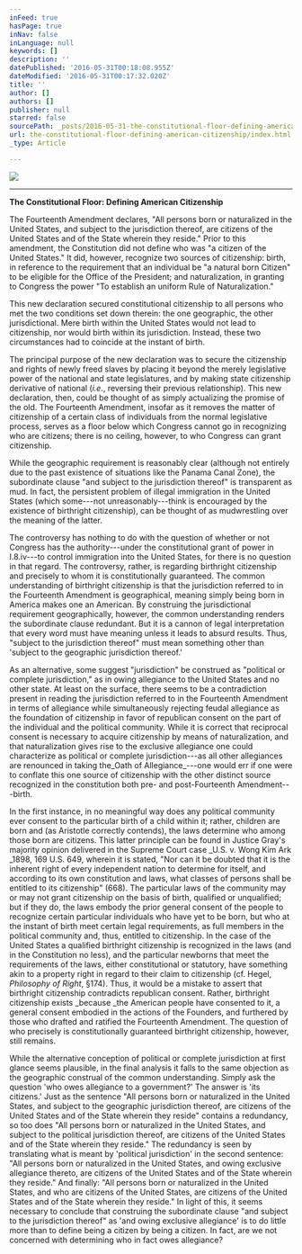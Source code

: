 ```yaml
---
inFeed: true
hasPage: true
inNav: false
inLanguage: null
keywords: []
description: ''
datePublished: '2016-05-31T00:18:08.955Z'
dateModified: '2016-05-31T00:17:32.020Z'
title: ''
author: []
authors: []
publisher: null
starred: false
sourcePath: _posts/2016-05-31-the-constitutional-floor-defining-american-citizenship.md
url: the-constitutional-floor-defining-american-citizenship/index.html
_type: Article

---
```

![](https://the-grid-user-content.s3-us-west-2.amazonaws.com/7a801c24-c4c5-411f-b71d-be48116fa4f3.jpg)

****

**The Constitutional Floor: Defining American Citizenship**

The Fourteenth Amendment declares, "All persons born or naturalized in the United States, and subject to the jurisdiction thereof, are citizens of the United States and of the State wherein they reside." Prior to this amendment, the Constitution did not define who was "a citizen of the United States." It did, however, recognize two sources of citizenship: birth, in reference to the requirement that an individual be "a natural born Citizen" to be eligible for the Office of the President; and naturalization, in granting to Congress the power "To establish an uniform Rule of Naturalization." 

This new declaration secured constitutional citizenship to all persons who met the two conditions set down therein: the one geographic, the other jurisdictional. Mere birth within the United States would not lead to citizenship, nor would birth within its jurisdiction. Instead, these two circumstances had to coincide at the instant of birth.

The principal purpose of the new declaration was to secure the citizenship and rights of newly freed slaves by placing it beyond the merely legislative power of the national and state legislatures, and by making state citizenship derivative of national (_i.e._, reversing their previous relationship). This new declaration, then, could be thought of as simply actualizing the promise of the old. The Fourteenth Amendment, insofar as it removes the matter of citizenship of a certain class of individuals from the normal legislative process, serves as a floor below which Congress cannot go in recognizing who are citizens; there is no ceiling, however, to who Congress can grant citizenship.

While the geographic requirement is reasonably clear (although not entirely due to the past existence of situations like the Panama Canal Zone), the subordinate clause "and subject to the jurisdiction thereof" is transparent as mud. In fact, the persistent problem of illegal immigration in the United States (which some---not unreasonably---think is encouraged by the existence of birthright citizenship), can be thought of as mudwrestling over the meaning of the latter.

The controversy has nothing to do with the question of whether or not Congress has the authority---under the constitutional grant of power in I.8.iv---to control immigration into the United States, for there is no question in that regard. The controversy, rather, is regarding birthright citizenship and precisely to whom it is constitutionally guaranteed. The common understanding of birthright citizenship is that the jurisdiction referred to in the Fourteenth Amendment is geographical, meaning simply being born in America makes one an American. By construing the jurisdictional requirement geographically, however, the common understanding renders the subordinate clause redundant. But it is a cannon of legal interpretation that every word must have meaning unless it leads to absurd results. Thus, "subject to the jurisdiction thereof" must mean something other than 'subject to the geographic jurisdiction thereof.'

As an alternative, some suggest "jurisdiction" be construed as "political or complete jurisdiction," as in owing allegiance to the United States and no other state. At least on the surface, there seems to be a contradiction present in reading the jurisdiction referred to in the Fourteenth Amendment in terms of allegiance while simultaneously rejecting feudal allegiance as the foundation of citizenship in favor of republican consent on the part of the individual and the political community. While it is correct that reciprocal consent is necessary to acquire citizenship by means of naturalization, and that naturalization gives rise to the exclusive allegiance one could characterize as political or complete jurisdiction---as all other allegiances are renounced in taking the_Oath of Allegiance_---one would err if one were to conflate this one source of citizenship with the other distinct source recognized in the constitution both pre- and post-Fourteenth Amendment---birth.

In the first instance, in no meaningful way does any political community ever consent to the particular birth of a child within it; rather, children are born and (as Aristotle correctly contends), the laws determine who among those born are citizens. This latter principle can be found in Justice Gray's majority opinion delivered in the Supreme Court case _U.S. v. Wong Kim Ark _1898, 169 U.S. 649, wherein it is stated, "Nor can it be doubted that it is the inherent right of every independent nation to determine for itself, and according to its own constitution and laws, what classes of persons shall be entitled to its citizenship" (668). The particular laws of the community may or may not grant citizenship on the basis of birth, qualified or unqualified; but if they do, the laws embody the prior general consent of the people to recognize certain particular individuals who have yet to be born, but who at the instant of birth meet certain legal requirements, as full members in the political community and, thus, entitled to citizenship. In the case of the United States a qualified birthright citizenship is recognized in the laws (and in the Constitution no less), and the particular newborns that meet the requirements of the laws, either constitutional or statutory, have something akin to a property right in regard to their claim to citizenship (cf. Hegel, _Philosophy of Right_, §174). Thus, it would be a mistake to assert that birthright citizenship contradicts republican consent. Rather, birthright citizenship exists _because _the American people have consented to it, a general consent embodied in the actions of the Founders, and furthered by those who drafted and ratified the Fourteenth Amendment. The question of who precisely is constitutionally guaranteed birthright citizenship, however, still remains.

While the alternative conception of political or complete jurisdiction at first glance seems plausible, in the final analysis it falls to the same objection as the geographic construal of the common understanding. Simply ask the question 'who owes allegiance to a government?' The answer is 'its citizens.' Just as the sentence "All persons born or naturalized in the United States, and subject to the geographic jurisdiction thereof, are citizens of the United States and of the State wherein they reside" contains a redundancy, so too does "All persons born or naturalized in the United States, and subject to the political jurisdiction thereof, are citizens of the United States and of the State wherein they reside." The redundancy is seen by translating what is meant by 'political jurisdiction' in the second sentence: "All persons born or naturalized in the United States, and owing exclusive allegiance thereto, are citizens of the United States and of the State wherein they reside." And finally: "All persons born or naturalized in the United States, and who are citizens of the United States, are citizens of the United States and of the State wherein they reside." In light of this, it seems necessary to conclude that construing the subordinate clause "and subject to the jurisdiction thereof" as 'and owing exclusive allegiance' is to do little more than to define being a citizen by being a citizen. In fact, are we not concerned with determining who in fact owes allegiance?